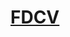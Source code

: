 # [FDCV](https://admin1509.github.io/fdcvteam.blogspot.com/)

### [](https://admin1509.github.io/fdcvteam.blogspot.com//)
